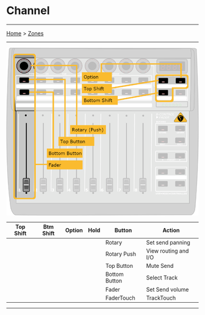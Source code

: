 # Channel

---

[Home](../) > [Zones](./)

---

![logo](../assets/zones-channel.png)

| Top Shift | Btm Shift | Option    | Hold    | Button | Action |
|:---------:|:---------:|:---------:|:---------:|--------|--------|
|           |           |           |           | Rotary | Set send panning |
|           |           |           |           | Rotary Push | View routing and I/O |
|           |           |           |           | Top Button | Mute Send |
|           |           |           |           | Bottom Button | Select Track |
|           |           |           |           | Fader | Set Send volume |
|           |           |           |           | FaderTouch | TrackTouch |

---